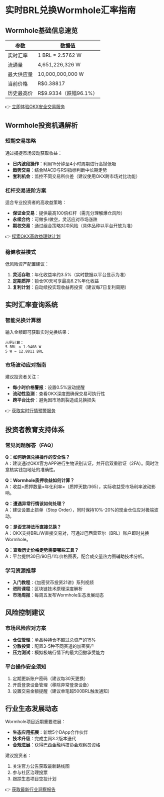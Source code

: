 # 实时BRL兑换Wormhole汇率指南

## Wormhole基础信息速览

| 参数                | 数据值                 |
|---------------------|------------------------|
| 实时汇率            | 1 BRL = 2.5762 W       |
| 流通量              | 4,651,226,326 W        |
| 最大供应量          | 10,000,000,000 W       |
| 当前价格            | R$0.38817              |
| 历史最高价          | R$9.9334（跌幅96.1%）  |

👉 [立即体验OKX安全交易服务](https://bit.ly/okx_welcome)

## Wormhole投资机遇解析

### 短期交易策略
通过捕捉市场波动获取收益：
- **日内波段操作**：利用15分钟至4小时周期进行高抛低吸
- **趋势交易**：结合MACD与RSI指标判断中长期走势
- **套利机会**：监控不同交易所价差（建议使用OKX跨市场对比功能）

### 杠杆交易进阶方案
适合专业投资者的高收益策略：
- **保证金交易**：提供最高100倍杠杆（需充分理解爆仓风险）
- **永续合约**：可做多/做空，灵活应对市场涨跌
- **期权交易**：通过组合策略对冲风险（具体品种以平台开放为准）

👉 [探索OKX高收益理财计划](https://bit.ly/okx_welcome)

### 稳健收益模式
低风险资产配置建议：
1. **灵活存取**：年化收益率约3.5%（实时数据以平台显示为准）
2. **定期质押**：锁仓90天可享最高6.2%年化收益
3. **复利计划**：自动续投实现收益再投资（建议每7日复利周期）

## 实时汇率查询系统

### 智能兑换计算器
输入金额即可获取实时兑换结果：
```
示例计算：
5 BRL ≈ 1.9408 W
5 W ≈ 12.8811 BRL
```

### 市场波动应对指南
建议投资者关注：
- **每小时价格警报**：设置0.5%波动提醒
- **流动性监测**：查看OKX深度图确保交易可执行性
- **跨平台比价**：避免因市场割裂造成兑换损失

👉 [获取实时行情预警服务](https://bit.ly/okx_welcome)

## 投资者教育支持体系

### 常见问题解答（FAQ）

**Q：如何确保兑换操作的安全性？**  
A：建议通过OKX官方APP进行生物识别认证，并开启双重验证（2FA）。同时注意核实钱包地址的准确性。

**Q：Wormhole质押收益如何计算？**  
A：收益=质押数量×年化利率×（质押天数/365），实际收益受市场利率波动影响。

**Q：遭遇异常行情该如何处理？**  
A：建议设置止损单（Stop Order），同时保持10%-20%的现金仓位应对极端波动。

**Q：是否支持法币直接兑换？**  
A：OKX支持BRL/W直接交易对，可通过巴西雷亚尔（BRL）账户即时兑换Wormhole。

**Q：查看历史价格走势需要哪些工具？**  
A：平台提供30日/90日/1年价格图表，配合成交量热力图辅助技术分析。

### 学习资源推荐
- **入门教程**：《加密货币投资21讲》系列视频
- **进阶课程**：区块链技术原理深度解析
- **市场周报**：每周五发布Wormhole生态发展动态

## 风险控制建议

### 市场风险应对方案
- **仓位管理**：单品种持仓不超过总资产的15%
- **分散投资**：配置3-5种不同赛道的加密资产
- **压力测试**：模拟极端行情下的最大回撤承受能力

### 平台操作安全须知
1. 定期更新账户密码（建议每30天更换）
2. 开启登录设备管理（移除异常登录设备）
3. 设置交易金额提醒（建议单笔超500BRL触发通知）

## 行业生态发展动态

Wormhole项目近期重要进展：
- **生态应用拓展**：新增5个DApp合作伙伴
- **技术升级**：完成主网3.2版本迭代
- **合规进展**：获得巴西金融科技协会观察员资格

建议投资者：
1. 关注官方公告获取最新路线图
2. 参与社区治理投票
3. 跟踪生态项目空投计划

👉 [获取最新行业洞察报告](https://bit.ly/okx_welcome)